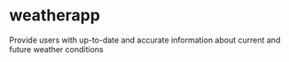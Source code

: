 # weatherapp
Provide users with up-to-date and accurate information about current and future weather conditions
